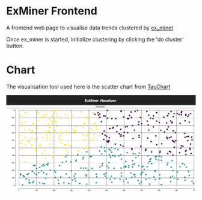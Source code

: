# ExMiner Frontend

A frontend web page to visualise data trends clustered by [ex_miner](https://github.com/fdfzcq/ex_miner)

Once ex_miner is started, initialize clustering by clicking the 'do cluster' button.

# Chart

The visualisation tool used here is the scatter chart from [TauChart](https://github.com/TargetProcess/tauCharts)

![](example.png?raw=true "example")
